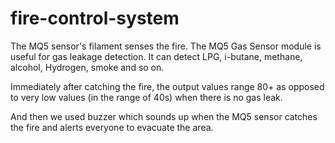 # fire-control-system

The MQ5 sensor's filament senses the fire. The MQ5 Gas Sensor module is useful for gas leakage detection. It can detect LPG, i-butane, methane, alcohol, Hydrogen, smoke and so on.​

Immediately after catching the fire, the output values range 80+ as opposed to very low values (in the range of 40s)  when there is no gas leak.​

And then we used buzzer which sounds up when the MQ5 sensor catches the fire and alerts everyone to evacuate the area.
